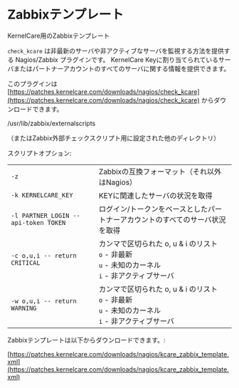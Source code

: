 # Zabbixテンプレート


KernelCare用のZabbixテンプレート

`check_kcare` は非最新のサーバや非アクティブなサーバを監視する方法を提供する Nagios/Zabbix プラグインです。 KernelCare Keyに割り当てられているサーバまたはパートナーアカウントのすべてのサーバに関する情報を提供できます。

このプラグインは [https://patches.kernelcare.com/downloads/nagios/check_kcare](https://patches.kernelcare.com/downloads/nagios/check_kcare) からダウンロードできます。

/usr/lib/zabbix/externalscripts

（またはZabbix外部チェックスクリプト用に設定された他のディレクトリ）

スクリプトオプション:

| | |
|-|-|
|`-z` | Zabbixの互換フォーマット（それ以外はNagios）|
|`-k KERNELCARE_KEY` | KEYに関連したサーバの状況を取得|
|`-l PARTNER_LOGIN --api-token TOKEN` | ログイン/トークンをベースとしたパートナーアカウントのすべてのサーバ状況を取得|
|`-c o,u,i -- return CRITICAL` | カンマで区切られた o, u & i のリスト<br>`o` - 非最新<br>`u` - 未知のカーネル<br>`i` - 非アクティブサーバ|
|`-w o,u,i -- return WARNING` | カンマで区切られた o, u & i のリスト<br>`o` - 非最新<br>`u` - 未知のカーネル<br>`i` - 非アクティブサーバ|

Zabbixテンプレートは以下からダウンロードできます。:

[https://patches.kernelcare.com/downloads/nagios/kcare_zabbix_template.xml](https://patches.kernelcare.com/downloads/nagios/kcare_zabbix_template.xml)

